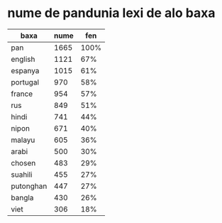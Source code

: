 # nume de pandunia lexi de alo baxa

| baxa  | nume  | fen |
|-------|-------|-----|
| pan | 1665 | 100% |
| english | 1121 | 67% |
| espanya | 1015 | 61% |
| portugal | 970 | 58% |
| france | 954 | 57% |
| rus | 849 | 51% |
| hindi | 741 | 44% |
| nipon | 671 | 40% |
| malayu | 605 | 36% |
| arabi | 500 | 30% |
| chosen | 483 | 29% |
| suahili | 455 | 27% |
| putonghan | 447 | 27% |
| bangla | 430 | 26% |
| viet | 306 | 18% |
